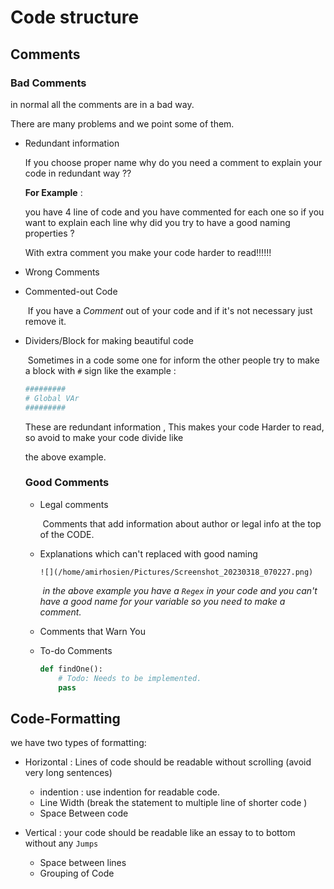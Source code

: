 # Code structure 

## Comments

### Bad Comments

in normal all the comments are in a bad way. 

There are many problems and we point some of them.

- Redundant information

  If you choose proper name why do  you need a comment to explain your code in redundant way ??

  **For Example** :

  you have 4 line of code and you have commented for each one so if you want to explain each line why did you try to have a good naming properties ? 

  With extra comment you make your code harder to read!!!!!!

- Wrong Comments 

- Commented-out Code 

  ​	If you have a *Comment* out of your code and if it's not necessary just remove it.

  

- Dividers/Block for making beautiful code

  ​	Sometimes in a code some one for inform the other people try to make a block with `#` sign like the example : 

  ```python
  #########
  # Global VAr
  #########
  ```

  These are redundant information ,  This makes  your code Harder to read, so avoid to make your code divide like 

  the above example.

  

  ### Good Comments

  - Legal comments

    ​	Comments that add information about author or legal info at the top of the CODE.

  - Explanations which can't replaced with good naming

     	![](/home/amirhosien/Pictures/Screenshot_20230318_070227.png)

    ​	*in the above  example you have a `Regex` in your code and you can't have a good name for your variable so 	you need to make a comment.*

  - Comments that Warn You

  - To-do Comments

    ```python
    def findOne():
        # Todo: Needs to be implemented.
        pass
    ```



## Code-Formatting

we have two types of formatting:

- Horizontal : Lines of code should be readable without scrolling (avoid very long sentences)

  - indention : use indention for readable code.
  - Line Width   (break the statement to multiple line of shorter code )
  - Space Between code

  

- Vertical  :  your code should be readable like an essay to to bottom without any `Jumps` 

  - Space between lines 
  - Grouping of Code

  

 